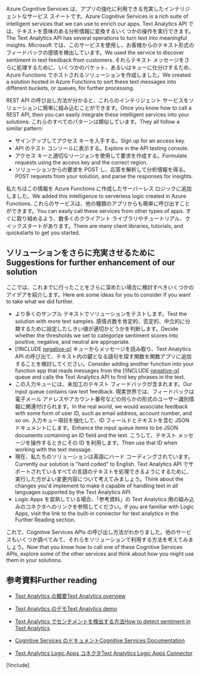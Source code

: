 <span data-ttu-id="f1b96-101">Azure Cognitive Services は、アプリの強化に利用できる充実したインテリジェントなサービス スイートです。</span><span class="sxs-lookup"><span data-stu-id="f1b96-101">Azure Cognitive Services is a rich suite of intelligent services that we can use to enrich our apps.</span></span> <span data-ttu-id="f1b96-102">Text Analytics API では、テキストを意味のある分析情報に変換するいくつかの操作を実行できます。</span><span class="sxs-lookup"><span data-stu-id="f1b96-102">The Text Analytics API has several operations to turn text into meaningful insights.</span></span> <span data-ttu-id="f1b96-103">Microsoft では、このサービスを使用し、お客様からのテキスト形式のフィードバックの感情を検出しています。</span><span class="sxs-lookup"><span data-stu-id="f1b96-103">We used the service to discover sentiment in text feedback from customers.</span></span> <span data-ttu-id="f1b96-104">それらテキスト メッセージをさらに処理するために、いくつかのバケット、あるいはキューに仕分けするため、Azure Functions でホストされるソリューションを作成しました。</span><span class="sxs-lookup"><span data-stu-id="f1b96-104">We created a solution hosted in Azure Functions to sort these text messages into different buckets, or queues, for further processing.</span></span>

<span data-ttu-id="f1b96-105">REST API の呼び出し方法が分かると、これらのインテリジェント サービスをソリューションに簡単に組み込むことができます。</span><span class="sxs-lookup"><span data-stu-id="f1b96-105">Once you know how to call a REST API, then you can easily integrate these intelligent services into your solutions.</span></span> <span data-ttu-id="f1b96-106">これらのすべてのパターンは類似しています。</span><span class="sxs-lookup"><span data-stu-id="f1b96-106">They all follow a similar pattern:</span></span>

- <span data-ttu-id="f1b96-107">サインアップしてアクセス キーを入手する。</span><span class="sxs-lookup"><span data-stu-id="f1b96-107">Sign up for an access key.</span></span>
- <span data-ttu-id="f1b96-108">API のテスト コンソールに表示する。</span><span class="sxs-lookup"><span data-stu-id="f1b96-108">Explore in the API testing console.</span></span>
- <span data-ttu-id="f1b96-109">アクセス キーと適切なリージョンを使用して要求を作成する。</span><span class="sxs-lookup"><span data-stu-id="f1b96-109">Formulate requests using the access key and the correct region.</span></span>
- <span data-ttu-id="f1b96-110">ソリューションからの要求を POST し、応答を解析して分析情報を得る。</span><span class="sxs-lookup"><span data-stu-id="f1b96-110">POST requests from your solution, and parse the responses for insights.</span></span>

<span data-ttu-id="f1b96-111">私たちはこの情報を Azure Functions に作成したサーバーレス ロジックに追加しました。</span><span class="sxs-lookup"><span data-stu-id="f1b96-111">We added this intelligence to serverless logic created in Azure Functions.</span></span> <span data-ttu-id="f1b96-112">これらのサービスは、他の種類のアプリからも簡単に呼び出すことができます。</span><span class="sxs-lookup"><span data-stu-id="f1b96-112">You can easily call these services from other types of apps.</span></span> <span data-ttu-id="f1b96-113">すぐに取り組めるよう、数多くのクライアント ライブラリやチュートリアル、クイックスタートがあります。</span><span class="sxs-lookup"><span data-stu-id="f1b96-113">There are many client libraries, tutorials, and quickstarts to get you started.</span></span>

## <a name="suggestions-for-further-enhancement-of-our-solution"></a><span data-ttu-id="f1b96-114">ソリューションをさらに充実させるために</span><span class="sxs-lookup"><span data-stu-id="f1b96-114">Suggestions for further enhancement of our solution</span></span>

<span data-ttu-id="f1b96-115">ここでは、これまでに行ったことをさらに深めたい場合に検討すべきいくつかのアイデアを紹介します。</span><span class="sxs-lookup"><span data-stu-id="f1b96-115">Here are some ideas for you to consider if you want to take what we did further.</span></span>

- <span data-ttu-id="f1b96-116">より多くのサンプル テキストでソリューションをテストします。</span><span class="sxs-lookup"><span data-stu-id="f1b96-116">Test the solution with more text samples.</span></span> <span data-ttu-id="f1b96-117">感情点数を肯定的、否定的、中立的に分類するために設定したしきい値が適切かどうかを判断します。</span><span class="sxs-lookup"><span data-stu-id="f1b96-117">Decide whether the thresholds we set to categorize sentiment scores into positive, negative, and neutral are appropriate.</span></span>
- <span data-ttu-id="f1b96-118">[!INCLUDE [negative-q](./q-name-negative.md)] キューからメッセージを読み取り、Text Analytics API の呼び出て、テキスト内の鍵となる語句を探す関数を関数アプリに追加することを検討してください。</span><span class="sxs-lookup"><span data-stu-id="f1b96-118">Consider adding another function into your function app that reads messages from the [!INCLUDE [negative-q](./q-name-negative.md)] queue and calls the Text Analytics API to find key phrases in the text.</span></span>
- <span data-ttu-id="f1b96-119">この入力キューには、未加工のテキスト フィードバックが含まれます。</span><span class="sxs-lookup"><span data-stu-id="f1b96-119">Our input queue contains raw text feedback.</span></span> <span data-ttu-id="f1b96-120">現実世界では、フィードバックは電子メール アドレスやアカウント番号などの何らかの形式のユーザー識別情報に関連付けられます。</span><span class="sxs-lookup"><span data-stu-id="f1b96-120">In the real world, we would associate feedback with some form of user ID, such as email address, account number, and so on.</span></span> <span data-ttu-id="f1b96-121">入力キュー項目を強化して、ID フィールドとテキストを含む JSON ドキュメントにします。</span><span class="sxs-lookup"><span data-stu-id="f1b96-121">Enhance the input queue items to be JSON documents containing an ID field and the text.</span></span> <span data-ttu-id="f1b96-122">こうして、テキスト メッセージを操作するときにその ID を利用します。</span><span class="sxs-lookup"><span data-stu-id="f1b96-122">Then use that ID when working with the text message.</span></span>
- <span data-ttu-id="f1b96-123">現在、私たちのソリューションは英語にハード コーディングされています。</span><span class="sxs-lookup"><span data-stu-id="f1b96-123">Currently our solution is "hard coded" to English.</span></span> <span data-ttu-id="f1b96-124">Text Analytics API でサポートされているすべての言語のテキストを処理できるようにするために、実行した方がよい変更内容について考えてみましょう。</span><span class="sxs-lookup"><span data-stu-id="f1b96-124">Think about the changes you'd implement to make it capable of handling text in all languages supported by the Text Analytics API.</span></span>
- <span data-ttu-id="f1b96-125">Logic Apps を習熟している場合、「参考資料」の Text Analytics 用の組み込みのコネクタへのリンクを参照してください。</span><span class="sxs-lookup"><span data-stu-id="f1b96-125">If you are familiar with Logic Apps, visit the link to the built-in connector for text analytics in the Further Reading section.</span></span>

<span data-ttu-id="f1b96-126">これで、Cognitive Services APIs の呼び出し方法がわかりました。他のサービスもいくつか調べてみて、それらをソリューションで利用する方法を考えてみましょう。</span><span class="sxs-lookup"><span data-stu-id="f1b96-126">Now that you know how to call one of these Cognitive Services APIs, explore some of the other services and think about how you might use them in your solutions.</span></span>

## <a name="further-reading"></a><span data-ttu-id="f1b96-127">参考資料</span><span class="sxs-lookup"><span data-stu-id="f1b96-127">Further reading</span></span>

- [<span data-ttu-id="f1b96-128">Text Analytics の概要</span><span class="sxs-lookup"><span data-stu-id="f1b96-128">Text Analytics overview</span></span>](https://docs.microsoft.com/azure/cognitive-services/text-analytics/overview)
- [<span data-ttu-id="f1b96-129">Text Analytics のデモ</span><span class="sxs-lookup"><span data-stu-id="f1b96-129">Text Analytics demo</span></span>](https://azure.microsoft.com/services/cognitive-services/text-analytics/)
- [<span data-ttu-id="f1b96-130">Text Analytics でセンチメントを検出する方法</span><span class="sxs-lookup"><span data-stu-id="f1b96-130">How to detect sentiment in Text Analytics</span></span>](https://docs.microsoft.com/azure/cognitive-services/text-analytics/how-tos/text-analytics-how-to-sentiment-analysis)
- [<span data-ttu-id="f1b96-131">Cognitive Services のドキュメント</span><span class="sxs-lookup"><span data-stu-id="f1b96-131">Cognitive Services Documentation</span></span>](https://docs.microsoft.com/azure/cognitive-services/)

- [<span data-ttu-id="f1b96-132">Text Analytics Logic Apps コネクタ</span><span class="sxs-lookup"><span data-stu-id="f1b96-132">Text Analytics Logic Apps Connector</span></span>](https://docs.microsoft.com/connectors/cognitiveservicestextanalytics/)

[!include[](../../../includes/azure-sandbox-cleanup.md)]
